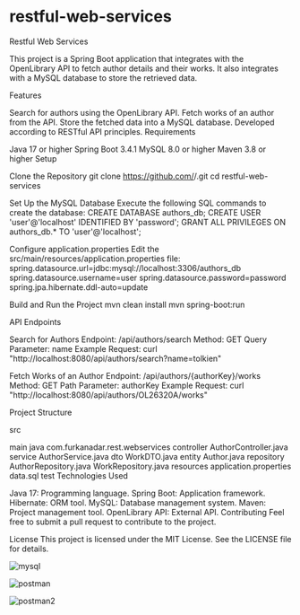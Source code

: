 # restful-web-services
Restful Web Services

This project is a Spring Boot application that integrates with the OpenLibrary API to fetch author details and their works. It also integrates with a MySQL database to store the retrieved data.

Features

Search for authors using the OpenLibrary API.
Fetch works of an author from the API.
Store the fetched data into a MySQL database.
Developed according to RESTful API principles.
Requirements

Java 17 or higher
Spring Boot 3.4.1
MySQL 8.0 or higher
Maven 3.8 or higher
Setup

Clone the Repository git clone https://github.com/<your-username>/<repository-name>.git cd restful-web-services

Set Up the MySQL Database Execute the following SQL commands to create the database: CREATE DATABASE authors_db; CREATE USER 'user'@'localhost' IDENTIFIED BY 'password'; GRANT ALL PRIVILEGES ON authors_db.* TO 'user'@'localhost';

Configure application.properties Edit the src/main/resources/application.properties file: spring.datasource.url=jdbc:mysql://localhost:3306/authors_db spring.datasource.username=user spring.datasource.password=password spring.jpa.hibernate.ddl-auto=update

Build and Run the Project mvn clean install mvn spring-boot:run

API Endpoints

Search for Authors Endpoint: /api/authors/search Method: GET Query Parameter: name Example Request: curl "http://localhost:8080/api/authors/search?name=tolkien"

Fetch Works of an Author Endpoint: /api/authors/{authorKey}/works Method: GET Path Parameter: authorKey Example Request: curl "http://localhost:8080/api/authors/OL26320A/works"

Project Structure

src

main
java
com.furkanadar.rest.webservices
controller
AuthorController.java
service
AuthorService.java
dto
WorkDTO.java
entity
Author.java
repository
AuthorRepository.java
WorkRepository.java
resources
application.properties
data.sql
test
Technologies Used

Java 17: Programming language.
Spring Boot: Application framework.
Hibernate: ORM tool.
MySQL: Database management system.
Maven: Project management tool.
OpenLibrary API: External API.
Contributing Feel free to submit a pull request to contribute to the project.

License This project is licensed under the MIT License. See the LICENSE file for details.

![mysql](https://github.com/user-attachments/assets/24f4f700-ba20-495e-9cd8-bb0d29302bae)

![postman](https://github.com/user-attachments/assets/c4e7a668-31f8-4ee0-a136-5756782b0d1b)

![postman2](https://github.com/user-attachments/assets/f2da4deb-0354-4f4d-a8f1-2e1f437b790f)


